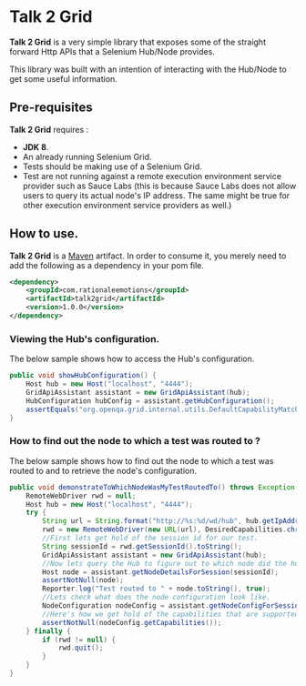 # Talk 2 Grid

**Talk 2 Grid** is a very simple library that exposes some of the straight forward Http APIs that a Selenium Hub/Node
 provides.
 
 This library was built with an intention of interacting with the Hub/Node to get some useful information.
 
 ## Pre-requisites
 
 **Talk 2 Grid** requires : 
 * **JDK 8**.
 * An already running Selenium Grid.
 * Tests should be making use of a Selenium Grid.
 * Test are not running against a remote execution environment service provider such as Sauce Labs (this is because 
 Sauce Labs does 
 not allow users to query its actual node's IP address. The same might be true for other execution environment 
 service providers as well.)

## How to use.

**Talk 2 Grid** is a [Maven](https://maven.apache.org/guides/getting-started/) artifact. In order to 
consume it, you merely need to add the following as a dependency in your pom file.

```xml
<dependency>
    <groupId>com.rationaleemotions</groupId>
    <artifactId>talk2grid</artifactId>
    <version>1.0.0</version>
</dependency>
```

### Viewing the Hub's configuration.

The below sample shows how to access the Hub's configuration.

```java
public void showHubConfiguration() {
    Host hub = new Host("localhost", "4444");
    GridApiAssistant assistant = new GridApiAssistant(hub);
    HubConfiguration hubConfig = assistant.getHubConfiguration();
    assertEquals("org.openqa.grid.internal.utils.DefaultCapabilityMatcher", hubConfig.getCapabilityMatcher());
}
```

### How to find out the node to which a test was routed to ?

The below sample shows how to find out the node to which a test was routed to and to retrieve the node's configuration.

```java
public void demonstrateToWhichNodeWasMyTestRoutedTo() throws Exception {
    RemoteWebDriver rwd = null;
    Host hub = new Host("localhost", "4444");
    try {
        String url = String.format("http://%s:%d/wd/hub", hub.getIpAddress(), hub.getPort());
        rwd = new RemoteWebDriver(new URL(url), DesiredCapabilities.chrome());
        //First lets get hold of the session id for our test.
        String sessionId = rwd.getSessionId().toString();
        GridApiAssistant assistant = new GridApiAssistant(hub);
        //Now lets query the Hub to figure out to which node did the hub route our test to.
        Host node = assistant.getNodeDetailsForSession(sessionId);
        assertNotNull(node);
        Reporter.log("Test routed to " + node.toString(), true);
        //Lets check what does the node configuration look like.
        NodeConfiguration nodeConfig = assistant.getNodeConfigForSession(node);
        //Here's how we get hold of the capabilities that are supported by this node.
        assertNotNull(nodeConfig.getCapabilities());
    } finally {
        if (rwd != null) {
            rwd.quit();
        }
    }
}
```
